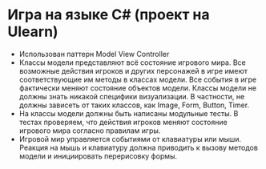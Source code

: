 # Игра на языке C# (проект на Ulearn)

* Использован паттерн Model View Controller
* Классы модели представляют всё состояние игрового мира. Все возможные действия игроков и других персонажей в игре имеют соответствующие им методы в классах модели. Все события в игре фактически меняют состояние объектов модели. Классы модели не должны знать никакой специфики визуализации. В частности, не должны зависеть от таких классов, как Image, Form, Button, Timer.
* На классы модели должны быть написаны модульные тесты. В тестах проверяем, что действия игроков меняют состояние игрового мира согласно правилам игры.
* Игровой мир управляется событиями от клавиатуры или мыши. Реакция на мышь и клавиатуру должна приводить к вызову методов модели и инициировать перерисовку формы.
